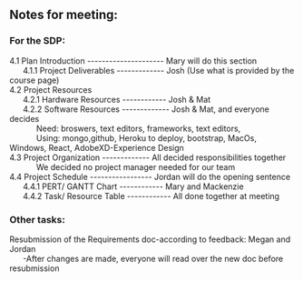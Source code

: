 ## Notes for meeting:  

### For the SDP:  
4.1 Plan Introduction --------------------- Mary will do this section    
&nbsp;&nbsp;&nbsp;&nbsp;&nbsp;&nbsp;4.1.1 Project Deliverables ------------- Josh (Use what is provided by the course page)  
4.2 Project Resources  
&nbsp;&nbsp;&nbsp;&nbsp;&nbsp;&nbsp;4.2.1 Hardware Resources ------------ Josh & Mat  
&nbsp;&nbsp;&nbsp;&nbsp;&nbsp;&nbsp;4.2.2 Software Resources ------------- Josh & Mat, and everyone decides  
&nbsp;&nbsp;&nbsp;&nbsp;&nbsp;&nbsp;&nbsp;&nbsp;&nbsp;&nbsp;&nbsp;&nbsp;Need: broswers, text editors, frameworks, text editors,  
&nbsp;&nbsp;&nbsp;&nbsp;&nbsp;&nbsp;&nbsp;&nbsp;&nbsp;&nbsp;&nbsp;&nbsp;Using: mongo,github, Heroku to deploy, bootstrap, MacOs, Windows, React, AdobeXD-Experience Design  
4.3 Project Organization ------------- All decided responsibilities together  
&nbsp;&nbsp;&nbsp;&nbsp;&nbsp;&nbsp;&nbsp;&nbsp;&nbsp;&nbsp;&nbsp;&nbsp;We decided no project manager needed for our team  
4.4 Project Schedule ----------------- Jordan will do the opening sentence  
&nbsp;&nbsp;&nbsp;&nbsp;&nbsp;&nbsp;4.4.1 PERT/ GANTT Chart ------------ Mary and Mackenzie  
&nbsp;&nbsp;&nbsp;&nbsp;&nbsp;&nbsp;4.4.2 Task/ Resource Table ------------ All done together at meeting  

### Other tasks:  
Resubmission of the Requirements doc-according to feedback: Megan and Jordan  
&nbsp;&nbsp;&nbsp;&nbsp;&nbsp;&nbsp;-After changes are made, everyone will read over the new doc before resubmission  



